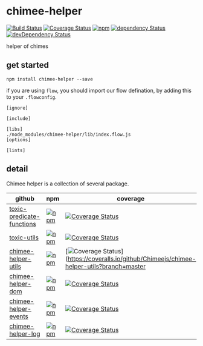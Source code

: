 # chimee-helper

[![Build Status](https://img.shields.io/travis/Chimeejs/chimee-helper/master.svg?style=flat-square)](https://travis-ci.org/Chimeejs/chimee-helper.svg?branch=master)
[![Coverage Status](https://img.shields.io/coveralls/Chimeejs/chimee-helper/master.svg?style=flat-square)](https://coveralls.io/github/Chimeejs/chimee-helper?branch=master)
[![npm](https://img.shields.io/npm/v/chimee-helper.svg?colorB=brightgreen&style=flat-square)](https://www.npmjs.com/package/chimee-helper)
[![dependency Status](https://david-dm.org/Chimeejs/chimee-helper.svg)](https://david-dm.org/Chimeejs/chimee-helper)
[![devDependency Status](https://david-dm.org/Chimeejs/chimee-helper/dev-status.svg)](https://david-dm.org/Chimeejs/chimee-helper?type=dev)

helper of chimes

## get started

```shell
npm install chimee-helper --save
```

if you are using `flow`, you should import our flow defination, by adding this to your `.flowconfig`.

```
[ignore]

[include]

[libs]
./node_modules/chimee-helper/lib/index.flow.js
[options]

[lints]
```
## detail

Chimee helper is a collection of several package.

| github                                   | npm                                      | coverage                                 |
| ---------------------------------------- | ---------------------------------------- | ---------------------------------------- |
| [toxic-predicate-functions](https://github.com/toxic-johann/toxic-predicate-functions) | [![npm](https://img.shields.io/npm/v/toxic-predicate-functions.svg?colorB=brightgreen&style=flat-square)](https://www.npmjs.com/package/toxic-predicate-functions) | [![Coverage Status](https://img.shields.io/coveralls/toxic-johann/toxic-predicate-functions/master.svg?style=flat-square)](https://coveralls.io/github/toxic-johann/toxic-predicate-functions?branch=master) |
| [toxic-utils](https://github.com/toxic-johann/toxic-utils) | [![npm](https://img.shields.io/npm/v/toxic-utils.svg?colorB=brightgreen&style=flat-square)](https://www.npmjs.com/package/toxic-utils) | [![Coverage Status](https://img.shields.io/coveralls/toxic-johann/toxic-utils/master.svg?style=flat-square)](https://coveralls.io/github/toxic-johann/toxic-utils?branch=master) |
| [chimee-helper-utils](https://github.com/Chimeejs/chimee-helper-utils) | [![npm](https://img.shields.io/npm/v/chimee-helper-utils.svg?colorB=brightgreen&style=flat-square)](https://www.npmjs.com/package/chimee-helper-utils) | [![Coverage Status](https://img.shields.io/coveralls/Chimeejs/chimee-helper-utils/master.svg?style=flat-square)](https://coveralls.io/github/Chimeejs/chimee-helper-utils?branch=master |
| [chimee-helper-dom](https://github.com/Chimeejs/chimee-helper-dom) | [![npm](https://img.shields.io/npm/v/chimee-helper-dom.svg?colorB=brightgreen&style=flat-square)](https://www.npmjs.com/package/chimee-helper-dom) | [![Coverage Status](https://img.shields.io/coveralls/Chimeejs/chimee-helper-dom/master.svg?style=flat-square)](https://coveralls.io/github/Chimeejs/chimee-helper-dom?branch=master) |
| [chimee-helper-events](https://github.com/Chimeejs/chimee-helper-events) | [![npm](https://img.shields.io/npm/v/chimee-helper-events.svg?colorB=brightgreen&style=flat-square)](https://www.npmjs.com/package/chimee-helper-events) | [![Coverage Status](https://img.shields.io/coveralls/Chimeejs/chimee-helper-events/master.svg?style=flat-square)](https://coveralls.io/github/Chimeejs/chimee-helper-events?branch=master) |
| [chimee-helper-log](https://github.com/Chimeejs/chimee-helper-log) | [![npm](https://img.shields.io/npm/v/chimee-helper-log.svg?colorB=brightgreen&style=flat-square)](https://www.npmjs.com/package/chimee-helper-log) | [![Coverage Status](https://img.shields.io/coveralls/Chimeejs/chimee-helper-log/master.svg?style=flat-square)](https://coveralls.io/github/Chimeejs/chimee-helper-log?branch=master) |

